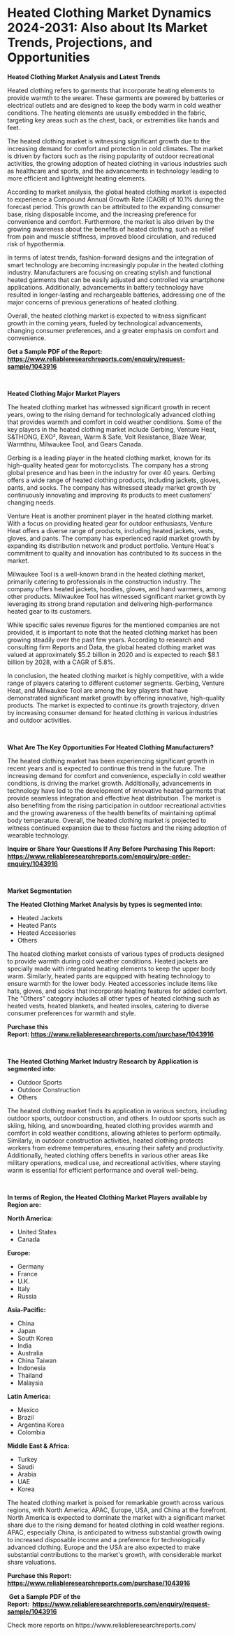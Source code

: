 <p><h1>Heated Clothing Market Dynamics 2024-2031: Also about Its Market Trends, Projections, and Opportunities</h1></p><p><strong>Heated Clothing Market Analysis and Latest Trends</strong></p>
<p><p>Heated clothing refers to garments that incorporate heating elements to provide warmth to the wearer. These garments are powered by batteries or electrical outlets and are designed to keep the body warm in cold weather conditions. The heating elements are usually embedded in the fabric, targeting key areas such as the chest, back, or extremities like hands and feet.</p><p>The heated clothing market is witnessing significant growth due to the increasing demand for comfort and protection in cold climates. The market is driven by factors such as the rising popularity of outdoor recreational activities, the growing adoption of heated clothing in various industries such as healthcare and sports, and the advancements in technology leading to more efficient and lightweight heating elements.</p><p>According to market analysis, the global heated clothing market is expected to experience a Compound Annual Growth Rate (CAGR) of 10.1% during the forecast period. This growth can be attributed to the expanding consumer base, rising disposable income, and the increasing preference for convenience and comfort. Furthermore, the market is also driven by the growing awareness about the benefits of heated clothing, such as relief from pain and muscle stiffness, improved blood circulation, and reduced risk of hypothermia.</p><p>In terms of latest trends, fashion-forward designs and the integration of smart technology are becoming increasingly popular in the heated clothing industry. Manufacturers are focusing on creating stylish and functional heated garments that can be easily adjusted and controlled via smartphone applications. Additionally, advancements in battery technology have resulted in longer-lasting and rechargeable batteries, addressing one of the major concerns of previous generations of heated clothing.</p><p>Overall, the heated clothing market is expected to witness significant growth in the coming years, fueled by technological advancements, changing consumer preferences, and a greater emphasis on comfort and convenience.</p></p>
<p><strong>Get a Sample PDF of the Report:&nbsp; <a href="https://www.reliableresearchreports.com/enquiry/request-sample/1043916">https://www.reliableresearchreports.com/enquiry/request-sample/1043916</a></strong></p>
<p>&nbsp;</p>
<p><strong>Heated Clothing Major Market Players</strong></p>
<p><p>The heated clothing market has witnessed significant growth in recent years, owing to the rising demand for technologically advanced clothing that provides warmth and comfort in cold weather conditions. Some of the key players in the heated clothing market include Gerbing, Venture Heat, S&THONG, EXO², Ravean, Warm & Safe, Volt Resistance, Blaze Wear, Warmthru, Milwaukee Tool, and Gears Canada.</p><p>Gerbing is a leading player in the heated clothing market, known for its high-quality heated gear for motorcyclists. The company has a strong global presence and has been in the industry for over 40 years. Gerbing offers a wide range of heated clothing products, including jackets, gloves, pants, and socks. The company has witnessed steady market growth by continuously innovating and improving its products to meet customers' changing needs.</p><p>Venture Heat is another prominent player in the heated clothing market. With a focus on providing heated gear for outdoor enthusiasts, Venture Heat offers a diverse range of products, including heated jackets, vests, gloves, and pants. The company has experienced rapid market growth by expanding its distribution network and product portfolio. Venture Heat's commitment to quality and innovation has contributed to its success in the market.</p><p>Milwaukee Tool is a well-known brand in the heated clothing market, primarily catering to professionals in the construction industry. The company offers heated jackets, hoodies, gloves, and hand warmers, among other products. Milwaukee Tool has witnessed significant market growth by leveraging its strong brand reputation and delivering high-performance heated gear to its customers.</p><p>While specific sales revenue figures for the mentioned companies are not provided, it is important to note that the heated clothing market has been growing steadily over the past few years. According to research and consulting firm Reports and Data, the global heated clothing market was valued at approximately $5.2 billion in 2020 and is expected to reach $8.1 billion by 2028, with a CAGR of 5.8%.</p><p>In conclusion, the heated clothing market is highly competitive, with a wide range of players catering to different customer segments. Gerbing, Venture Heat, and Milwaukee Tool are among the key players that have demonstrated significant market growth by offering innovative, high-quality products. The market is expected to continue its growth trajectory, driven by increasing consumer demand for heated clothing in various industries and outdoor activities.</p></p>
<p>&nbsp;</p>
<p><strong>What Are The Key Opportunities For Heated Clothing Manufacturers?</strong></p>
<p><p>The heated clothing market has been experiencing significant growth in recent years and is expected to continue this trend in the future. The increasing demand for comfort and convenience, especially in cold weather conditions, is driving the market growth. Additionally, advancements in technology have led to the development of innovative heated garments that provide seamless integration and effective heat distribution. The market is also benefiting from the rising participation in outdoor recreational activities and the growing awareness of the health benefits of maintaining optimal body temperature. Overall, the heated clothing market is projected to witness continued expansion due to these factors and the rising adoption of wearable technology.</p></p>
<p><strong>Inquire or Share Your Questions If Any Before Purchasing This Report: <a href="https://www.reliableresearchreports.com/enquiry/pre-order-enquiry/1043916">https://www.reliableresearchreports.com/enquiry/pre-order-enquiry/1043916</a></strong></p>
<p>&nbsp;</p>
<p><strong>Market Segmentation</strong></p>
<p><strong>The Heated Clothing Market Analysis by types is segmented into:</strong></p>
<p><ul><li>Heated Jackets</li><li>Heated Pants</li><li>Heated Accessories</li><li>Others</li></ul></p>
<p><p>The heated clothing market consists of various types of products designed to provide warmth during cold weather conditions. Heated jackets are specially made with integrated heating elements to keep the upper body warm. Similarly, heated pants are equipped with heating technology to ensure warmth for the lower body. Heated accessories include items like hats, gloves, and socks that incorporate heating features for added comfort. The "Others" category includes all other types of heated clothing such as heated vests, heated blankets, and heated insoles, catering to diverse consumer preferences for warmth and style.</p></p>
<p><strong>Purchase this Report:&nbsp;<a href="https://www.reliableresearchreports.com/purchase/1043916">https://www.reliableresearchreports.com/purchase/1043916</a></strong></p>
<p>&nbsp;</p>
<p><strong>The Heated Clothing Market Industry Research by Application is segmented into:</strong></p>
<p><ul><li>Outdoor Sports</li><li>Outdoor Construction</li><li>Others</li></ul></p>
<p><p>The heated clothing market finds its application in various sectors, including outdoor sports, outdoor construction, and others. In outdoor sports such as skiing, hiking, and snowboarding, heated clothing provides warmth and comfort in cold weather conditions, allowing athletes to perform optimally. Similarly, in outdoor construction activities, heated clothing protects workers from extreme temperatures, ensuring their safety and productivity. Additionally, heated clothing offers benefits in various other areas like military operations, medical use, and recreational activities, where staying warm is essential for efficient performance and overall well-being.</p></p>
<p>&nbsp;</p>
<p><strong>In terms of Region, the Heated Clothing Market Players available by Region are:</strong></p>
<p>
    <p> <strong> North America: </strong>
        <ul>
            <li>United States</li>
            <li>Canada</li>
        </ul>
        </p> 
    <p> <strong> Europe: </strong>
        <ul>
            <li>Germany</li>
            <li>France</li>
            <li>U.K.</li>
            <li>Italy</li>
            <li>Russia</li>
        </ul>
        </p> 
    <p> <strong> Asia-Pacific: </strong>
        <ul>
            <li>China</li>
            <li>Japan</li>
            <li>South Korea</li>
            <li>India</li>
            <li>Australia</li>
            <li>China Taiwan</li>
            <li>Indonesia</li>
            <li>Thailand</li>
            <li>Malaysia</li>
        </ul>
        </p> 
    <p> <strong> Latin America: </strong>
        <ul>
            <li>Mexico</li>
            <li>Brazil</li>
            <li>Argentina Korea</li>
            <li>Colombia</li>
        </ul>
        </p> 
    <p> <strong> Middle East & Africa: </strong>
        <ul>
            <li>Turkey</li>
            <li>Saudi</li>
            <li>Arabia</li>
            <li>UAE</li>
            <li>Korea</li>
        </ul>
    </p>
    </p>
<p><p>The heated clothing market is poised for remarkable growth across various regions, with North America, APAC, Europe, USA, and China at the forefront. North America is expected to dominate the market with a significant market share due to the rising demand for heated clothing in cold weather regions. APAC, especially China, is anticipated to witness substantial growth owing to increased disposable income and a preference for technologically advanced clothing. Europe and the USA are also expected to make substantial contributions to the market's growth, with considerable market share valuations.</p></p>
<p><strong>Purchase this Report: <a href="https://www.reliableresearchreports.com/purchase/1043916">https://www.reliableresearchreports.com/purchase/1043916</a></strong></p>
<p>&nbsp;<strong>Get a Sample PDF of the Report:&nbsp;&nbsp;<a href="https://www.reliableresearchreports.com/enquiry/request-sample/1043916">https://www.reliableresearchreports.com/enquiry/request-sample/1043916</a></strong></p>
<p><strong></strong></p>
<p>Check more reports on https://www.reliableresearchreports.com/</p>